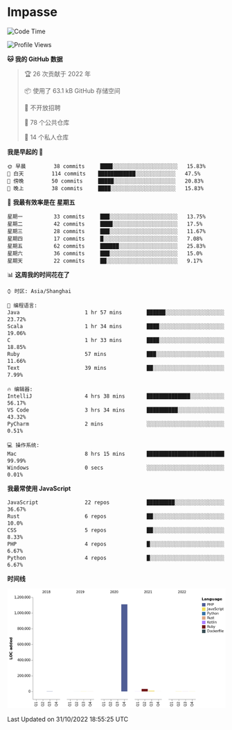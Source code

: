 # Impasse

<!--START_SECTION:waka-->
![Code Time](http://img.shields.io/badge/Code%20Time-1%2C599%20hrs%2037%20mins-blue)

![Profile Views](http://img.shields.io/badge/%E4%B8%AA%E4%BA%BA%E8%B5%84%E6%96%99%E8%A7%82%E7%9C%8B%E6%AC%A1%E6%95%B0-2-blue)

**🐱 我的 GitHub 数据** 

> 🏆 26 次贡献于 2022 年
 > 
> 📦  使用了 63.1 kB GitHub 存储空间 
 > 
> 🚫 不开放招聘
 > 
> 📜 78 个公共仓库 
 > 
> 🔑 14 个私人仓库  
 > 
**我是早起的 🐤** 

```text
🌞 早晨         38 commits     ████░░░░░░░░░░░░░░░░░░░░░   15.83% 
🌆 白天         114 commits    ████████████░░░░░░░░░░░░░   47.5% 
🌃 傍晚         50 commits     █████░░░░░░░░░░░░░░░░░░░░   20.83% 
🌙 晚上         38 commits     ████░░░░░░░░░░░░░░░░░░░░░   15.83%

```
📅 **我最有效率是在 星期五** 

```text
星期一          33 commits     ███░░░░░░░░░░░░░░░░░░░░░░   13.75% 
星期二          42 commits     ████░░░░░░░░░░░░░░░░░░░░░   17.5% 
星期三          28 commits     ███░░░░░░░░░░░░░░░░░░░░░░   11.67% 
星期四          17 commits     █░░░░░░░░░░░░░░░░░░░░░░░░   7.08% 
星期五          62 commits     ██████░░░░░░░░░░░░░░░░░░░   25.83% 
星期六          36 commits     ███░░░░░░░░░░░░░░░░░░░░░░   15.0% 
星期天          22 commits     ██░░░░░░░░░░░░░░░░░░░░░░░   9.17%

```


📊 **这周我的时间花在了** 

```text
⌚︎ 时区: Asia/Shanghai

💬 编程语言: 
Java                     1 hr 57 mins        ██████░░░░░░░░░░░░░░░░░░░   23.72% 
Scala                    1 hr 34 mins        ████░░░░░░░░░░░░░░░░░░░░░   19.06% 
C                        1 hr 33 mins        ████░░░░░░░░░░░░░░░░░░░░░   18.85% 
Ruby                     57 mins             ███░░░░░░░░░░░░░░░░░░░░░░   11.66% 
Text                     39 mins             ██░░░░░░░░░░░░░░░░░░░░░░░   7.99%

🔥 编辑器: 
IntelliJ                 4 hrs 38 mins       ██████████████░░░░░░░░░░░   56.17% 
VS Code                  3 hrs 34 mins       ██████████░░░░░░░░░░░░░░░   43.32% 
PyCharm                  2 mins              ░░░░░░░░░░░░░░░░░░░░░░░░░   0.51%

💻 操作系统: 
Mac                      8 hrs 15 mins       █████████████████████████   99.99% 
Windows                  0 secs              ░░░░░░░░░░░░░░░░░░░░░░░░░   0.01%

```

**我最常使用 JavaScript** 

```text
JavaScript               22 repos            █████████░░░░░░░░░░░░░░░░   36.67% 
Rust                     6 repos             ██░░░░░░░░░░░░░░░░░░░░░░░   10.0% 
CSS                      5 repos             ██░░░░░░░░░░░░░░░░░░░░░░░   8.33% 
PHP                      4 repos             █░░░░░░░░░░░░░░░░░░░░░░░░   6.67% 
Python                   4 repos             █░░░░░░░░░░░░░░░░░░░░░░░░   6.67%

```


**时间线**

![Chart not found](https://raw.githubusercontent.com/impasse/impasse/master/charts/bar_graph.png) 


 Last Updated on 31/10/2022 18:55:25 UTC
<!--END_SECTION:waka-->
